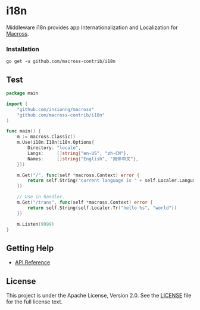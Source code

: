 # i18n

Middleware i18n provides app Internationalization and Localization for [Macross](https://github.com/insionng/macross).

### Installation

	go get -u github.com/macross-contrib/i18n

## Test

```go
package main

import (
	"github.com/insionng/macross"
	"github.com/macross-contrib/i18n"
)

func main() {
	m := macross.Classic()
	m.Use(i18n.I18n(i18n.Options{
		Directory: "locale",
		Langs:     []string{"en-US", "zh-CN"},
		Names:     []string{"English", "简体中文"},
	}))

	m.Get("/", func(self *macross.Context) error {
		return self.String("current language is " + self.Localer.Language())
	})

	// Use in handler.
	m.Get("/trans", func(self *macross.Context) error {
		return self.String(self.Localer.Tr("hello %s", "world"))
	})

	m.Listen(9999)
}
```

## Getting Help

- [API Reference](https://gowalker.org/github.com/macross-contrib/i18n)

## License

This project is under the Apache License, Version 2.0. See the [LICENSE](LICENSE) file for the full license text.
